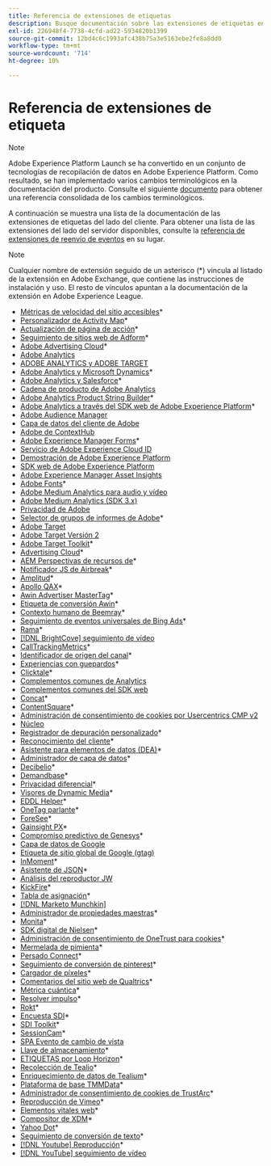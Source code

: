 ```yaml
---
title: Referencia de extensiones de etiquetas
description: Busque documentación sobre las extensiones de etiquetas en Adobe Experience Platform.
exl-id: 226948f4-7738-4cfd-ad22-5934820b1399
source-git-commit: 12bd4c6c1993afc438b75a3e5163ebe2fe8a8dd0
workflow-type: tm+mt
source-wordcount: '714'
ht-degree: 10%

---
```


# Referencia de extensiones de etiqueta

>[!NOTE]
>
>Adobe Experience Platform Launch se ha convertido en un conjunto de tecnologías de recopilación de datos en Adobe Experience Platform. Como resultado, se han implementado varios cambios terminológicos en la documentación del producto. Consulte el siguiente [documento](../../term-updates.md) para obtener una referencia consolidada de los cambios terminológicos.

A continuación se muestra una lista de la documentación de las extensiones de etiquetas del lado del cliente. Para obtener una lista de las extensiones del lado del servidor disponibles, consulte la [referencia de extensiones de reenvío de eventos](../server/overview.md) en su lugar.

>[!NOTE]
>
>Cualquier nombre de extensión seguido de un asterisco (*) vincula al listado de la extensión en Adobe Exchange, que contiene las instrucciones de instalación y uso. El resto de vínculos apuntan a la documentación de la extensión en Adobe Experience League.

* [Métricas de velocidad del sitio accesibles](https://exchange.adobe.com/apps/ec/103053)*
* [Personalizador de Activity Map](https://exchange.adobe.com/apps/ec/101531)*
* [Actualización de página de acción](https://exchange.adobe.com/apps/ec/102848)*
* [Seguimiento de sitios web de Adform](https://exchange.adobe.com/apps/ec/103195)*
* [Adobe Advertising Cloud](https://exchange.adobe.com/apps/ec/100155)*
* [Adobe Analytics](./analytics/overview.md)
* [ADOBE ANALYTICS y ADOBE TARGET](https://exchange.adobe.com/apps/ec/105363/*6sense-for-analytics-and-target)
* [Adobe Analytics y Microsoft Dynamics](https://exchange.adobe.com/apps/ec/102966)*
* [Adobe Analytics y Salesforce](https://exchange.adobe.com/apps/ec/101530)*
* [Cadena de producto de Adobe Analytics](./product-string/overview.md)
* [Adobe Analytics Product String Builder](https://exchange.adobe.com/apps/ec/101461)*
* [Adobe Analytics a través del SDK web de Adobe Experience Platform](https://exchange.adobe.com/apps/ec/108985/search-discovery-for-adobe-analytics-via-aep-web-sdk)*
* [Adobe Audience Manager](./audience-manager/overview.md)
* [Capa de datos del cliente de Adobe](./client-data-layer/overview.md)
* [Adobe de ContextHub](./contexthub/overview.md)
* [Adobe Experience Manager Forms](https://exchange.adobe.com/apps/ec/107493)*
* [Servicio de Adobe Experience Cloud ID](./id-service/overview.md)
* [Demostración de Adobe Experience Platform](./platform-demo/overview.md)
* [SDK web de Adobe Experience Platform](./web-sdk/overview.md)
* [Adobe Experience Manager Asset Insights](./asset-insights/overview.md)
* [Adobe Fonts](https://exchange.adobe.com/apps/ec/101538)*
* [Adobe Medium Analytics para audio y vídeo](./media-analytics/overview.md)
* [Adobe Medium Analytics (SDK 3.x)](./media-analytics-3x/overview.md)
* [Privacidad de Adobe](./privacy/overview.md)
* [Selector de grupos de informes de Adobe](https://exchange.adobe.com/apps/ec/100640)*
* [Adobe Target](./target/overview.md)
* [Adobe Target Versión 2](./target-v2/overview.md)
* [Adobe Target Toolkit](https://exchange.adobe.com/apps/ec/100640)*
* [Advertising Cloud](https://exchange.adobe.com/apps/ec/100640)*
* [AEM Perspectivas de recursos de](https://exchange.adobe.com/apps/ec/103406)*
* [Notificador JS de Airbreak](https://exchange.adobe.com/apps/ec/103342)*
* [Amplitud](https://exchange.adobe.com/apps/ec/108010)*
* [Apollo QAX](https://exchange.adobe.com/apps/ec/105068)*
* [Awin Advertiser MasterTag](https://exchange.adobe.com/apps/ec/103176)*
* [Etiqueta de conversión Awin](https://exchange.adobe.com/apps/ec/103240)*
* [Contexto humano de Beemray](https://exchange.adobe.com/apps/ec/101063)*
* [Seguimiento de eventos universales de Bing Ads](https://exchange.adobe.com/apps/ec/100154)*
* [Rama](https://exchange.adobe.com/apps/ec/101382)*
* [[!DNL BrightCove] seguimiento de vídeo](./brightcove/overview.md)
* [CallTrackingMetrics](https://exchange.adobe.com/apps/ec/107695)*
* [Identificador de origen del canal](https://exchange.adobe.com/apps/ec/101412)*
* [Experiencias con guepardos](https://exchange.adobe.com/apps/ec/102759)*
* [Clicktale](https://exchange.adobe.com/apps/ec/100082)*
* [Complementos comunes de Analytics](./plugins/overview.md)
* [Complementos comunes del SDK web](./web-sdk/web-sdk-plugins.md)
* [Concat](https://exchange.adobe.com/apps/ec/104690)*
* [ContentSquare](https://exchange.adobe.com/apps/ec/100364)*
* [Administración de consentimiento de cookies por Usercentrics CMP v2](https://exchange.adobe.com/apps/ec/*107037)
* [Núcleo](./core/overview.md)
* [Registrador de depuración personalizado](https://exchange.adobe.com/apps/ec/104698)*
* [Reconocimiento del cliente](https://exchange.adobe.com/apps/ec/100688)*
* [Asistente para elementos de datos (DEA)](https://exchange.adobe.com/apps/ec/101413)*
* [Administrador de capa de datos](https://exchange.adobe.com/apps/ec/101462)*
* [Decibelio](https://exchange.adobe.com/apps/ec/100913)*
* [Demandbase](https://exchange.adobe.com/apps/ec/101605)*
* [Privacidad diferencial](https://exchange.adobe.com/apps/ec/104535)*
* [Visores de Dynamic Media](https://exchange.adobe.com/apps/ec/103048)*
* [EDDL Helper](https://exchange.adobe.com/apps/ec/107691)*
* [OneTag parlante](https://exchange.adobe.com/apps/ec/101392)*
* [ForeSee](https://exchange.adobe.com/apps/ec/100164)*
* [Gainsight PX](https://exchange.adobe.com/apps/ec/103343)*
* [Compromiso predictivo de Genesys](https://exchange.adobe.com/apps/ec/106148)*
* [Capa de datos de Google](./google-data-layer/overview.md)
* [Etiqueta de sitio global de Google (gtag)](https://exchange.adobe.com/apps/ec/101437/*google-global-site-tag-gtag)
* [InMoment](https://exchange.adobe.com/apps/ec/100847)*
* [Asistente de JSON](https://exchange.adobe.com/apps/ec/106449)*
* [Análisis del reproductor JW](https://exchange.a[](https://exchange.adobe.com/apps/ec/101460/*sdi-toolkit)dobe.com/apps/ec/101523)
* [KickFire](https://exchange.adobe.com/apps/ec/101621)*
* [Tabla de asignación](https://exchange.adobe.com/apps/ec/103136)*
* [[!DNL Marketo Munchkin]](./marketo/overview.md)
* [Administrador de propiedades maestras](https://exchange.adobe.com/apps/ec/102992)*
* [Monita](https://exchange.adobe.com/apps/ec/106544)*
* [SDK digital de Nielsen](https://exchange.adobe.com/apps/ec/101361)*
* [Administración de consentimiento de OneTrust para cookies](https://exchange.adobe.com/apps/ec/100340)*
* [Mermelada de pimienta](https://exchange.adobe.com/apps/ec/103587)*
* [Persado Connect](https://exchange.adobe.com/apps/ec/103745)*
* [Seguimiento de conversión de pinterest](https://exchange.adobe.com/apps/ec/100523)*
* [Cargador de píxeles](https://exchange.adobe.com/apps/ec/100152)*
* [Comentarios del sitio web de Qualtrics](https://exchange.adobe.com/apps/ec/101569)*
* [Métrica cuántica](https://exchange.adobe.com/apps/ec/101535)*
* [Resolver impulso](https://exchange.adobe.com/apps/ec/108352)*
* [Rokt](https://exchange.adobe.com/apps/ec/107591)*
* [Encuesta SDI](https://exchange.adobe.com/apps/ec/102991)*
* [SDI Toolkit](https://exchange.adobe.com/apps/ec/101460)*
* [SessionCam](https://exchange.adobe.com/apps/ec/100517)*
* [SPA Evento de cambio de vista](https://partners.adobe.com/exchangeprogram/experiencecloud/exchange.details.105867.html)
* [Llave de almacenamiento](https://exchange.adobe.com/apps/ec/102990)*
* [ETIQUETAS por Loop Horizon](https://exchange.adobe.com/apps/ec/106092)*
* [Recolección de Tealio](https://exchange.adobe.com/apps/ec/104217)*
* [Enriquecimiento de datos de Tealium](https://exchange.adobe.com/apps/ec/104217)*
* [Plataforma de base TMMData](https://exchange.adobe.com/apps/ec/100148)*
* [Administrador de consentimiento de cookies de TrustArc](https://exchange.adobe.com/apps/ec/107037)*
* [Reproducción de Vimeo](https://exchange.adobe.com/apps/ec/108937)*
* [Elementos vitales web](https://exchange.adobe.com/apps/ec/106769)*
* [Compositor de XDM](https://exchange.adobe.com/apps/ec/106062)*
* [Yahoo Dot](https://exchange.adobe.com/apps/ec/106062)*
* [Seguimiento de conversión de texto](https://exchange.adobe.com/apps/ec/103174)*
* [[!DNL Youtube] Reproducción](https://exchange.adobe.com/apps/ec/103174)*
* [[!DNL YouTube] seguimiento de vídeo](./youtube/overview.md)
